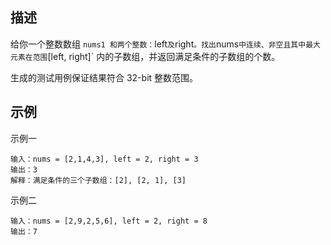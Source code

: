 ## 描述

给你一个整数数组 `nums1 和两个整数：`left` 及 `right` 。找出 `nums` 中连续、非空且其中最大元素在范围 `[left, right]` 内的子数组，并返回满足条件的子数组的个数。

生成的测试用例保证结果符合 32-bit 整数范围。

## 示例

示例一

```
输入：nums = [2,1,4,3], left = 2, right = 3
输出：3
解释：满足条件的三个子数组：[2], [2, 1], [3]
```

示例二

```
输入：nums = [2,9,2,5,6], left = 2, right = 8
输出：7
```